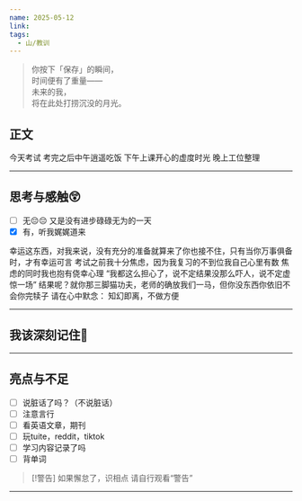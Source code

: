 ```yaml
---
name: 2025-05-12
link: 
tags:
  - 山/教训
---
```


> 你按下「保存」的瞬间，  
> 时间便有了重量——  
> 未来的我，  
> 将在此处打捞沉没的月光。  

## 正文
今天考试
考完之后中午逍遥吃饭
下午上课开心的虚度时光
晚上工位整理


---
## 思考与感触😲
- [ ] 无😔😔
 又是没有进步碌碌无为的一天
- [x] 有，听我娓娓道来

幸运这东西，对我来说，没有充分的准备就算来了你也接不住，只有当你万事俱备时，才有幸运可言
考试之前我十分焦虑，因为我复习的不到位我自己心里有数
焦虑的同时我也抱有侥幸心理
“我都这么担心了，说不定结果没那么吓人，说不定虚惊一场”
结果呢？就你那三脚猫功夫，老师的确放我们一马，但你没东西你依旧不会你完犊子
请在心中默念：
知幻即离，不做方便

---
## 我该深刻记住🦊


---
## 亮点与不足
- [ ] 说脏话了吗？（不说脏话）
- [ ] 注意言行
- [ ] 看英语文章，期刊
- [ ] 玩tuite，reddit，tiktok
- [ ] 学习内容记录了吗
- [ ] 背单词

> [!警告]
> 如果懈怠了，识相点
> 请自行观看“警告”

---


